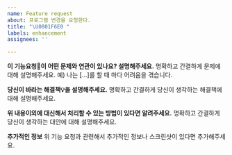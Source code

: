 ```yaml
---
name: Feature request
about: 프로그램 변경을 요청한다.
title: "\U0001F6E0 "
labels: enhancement
assignees: ''

---
```


**이 기능요청🌟이 어떤 문제와 연관이 있나요? 설명해주세요.**
명확하고 간결하게 문제에 대해 설명해주세요. 예) 나는 [...]를 할 때 마다 어려움을 겪습니다.

**당신이 바라는 해결책💡을 설명해주세요.**
명확하고 간결하게 당신이 생각하는 해결책에 대해 설명해주세요.

**위 내용이외에 대신해서 처리할 수 있는 방법이 있다면 알려주세요.**
명확하고 간결하게 당신이 생각하는 대안에 대해 설명해주세요.

**추가적인 정보**
위 기능 요청과 관련해서 추가적인 정보나 스크린샷이 있다면 추가해주세요.